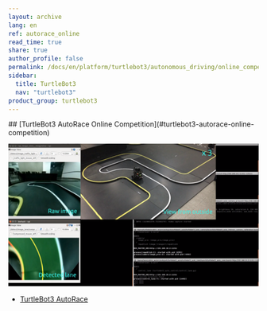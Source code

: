 ```yaml
---
layout: archive
lang: en
ref: autorace_online
read_time: true
share: true
author_profile: false
permalink: /docs/en/platform/turtlebot3/autonomous_driving/online_competition
sidebar:
  title: TurtleBot3
  nav: "turtlebot3"
product_group: turtlebot3
---
```


<div style="counter-reset: h1 13"></div>
<div style="counter-reset: h2 3"></div>
## [TurtleBot3 AutoRace Online Competition](#turtlebot3-autorace-online-competition)

![](/assets/images/platform/turtlebot3/challenges/competition_autorace.png)

- [TurtleBot3 AutoRace](http://emanual.robotis.com/docs/en/platform/turtlebot3/challenges/#online-competition-on-rds)

